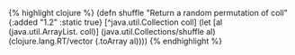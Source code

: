 {% highlight clojure %}
(defn shuffle
  "Return a random permutation of coll"
  {:added "1.2"
   :static true}
  [^java.util.Collection coll]
  (let [al (java.util.ArrayList. coll)]
    (java.util.Collections/shuffle al)
    (clojure.lang.RT/vector (.toArray al))))
{% endhighlight %}
